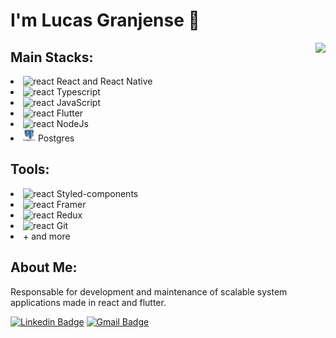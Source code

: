 

<h1 align="leaft"> I'm Lucas Granjense 👋</h2><img align="right"src="https://i.pinimg.com/originals/ca/f7/95/caf7956e99ae518a2c70ec8d7d110089.gif"/>

<h2 align="leaft"> Main Stacks: </h2>
   <li>
        <img
          src="https://upload.wikimedia.org/wikipedia/commons/thumb/a/a7/React-icon.svg/512px-React-icon.svg.png"
          alt="react"
          width="22"
          height="22"
        />
        React and React Native
      </li>
     <li>
        <img
          src="https://upload.wikimedia.org/wikipedia/commons/4/4c/Typescript_logo_2020.svg"
          alt="react"
          width="20"
          height="20"
        />
        Typescript
      </li>
        <li>
        <img
          src="https://cdn.iconscout.com/icon/free/png-256/javascript-2752148-2284965.png"
          alt="react"
          width="20"
          height="20"
        />
        JavaScript
      </li>
              <li>
        <img
          src="https://user-images.githubusercontent.com/51419598/152648731-567997ec-ac1c-4a9c-a816-a1fb1882abbe.png"
          alt="react"
          width="20"
          height="20"
        />
        Flutter
      </li>
    <li>
        <img
          src="https://cdn.icon-icons.com/icons2/2415/PNG/512/nodejs_plain_logo_icon_146409.png"
          alt="react"
          width="20"
          height="20"
        />
        NodeJs
      </li>
    <li>
        <img
          src="https://raw.githubusercontent.com/devicons/devicon/master/icons/postgresql/postgresql-original-wordmark.svg"
          alt="react"
          width="20"
          height="20"
        />
        Postgres
      </li>



<h2 align="leaft">Tools:</h3>
   <li>
        <img
          src="https://miro.medium.com/max/960/1*Iohnw2aOQ5EBghVoqKA7VA.png"
          alt="react"
          width="22"
          height="22"
        />
        Styled-components
      </li>
      <li>
     <img
          src="https://user-images.githubusercontent.com/38039349/60953119-d3c6f300-a2fc-11e9-9596-4978e5d52180.png"
          alt="react"
          width="22"
          height="22"
        />
        Framer
      </li>
       <li>
        <img
          src="https://d33wubrfki0l68.cloudfront.net/0834d0215db51e91525a25acf97433051f280f2f/c30f5/img/redux.svg"
          alt="react"
          width="22"
          height="22"
        />
        Redux
      </li>
         <li>
        <img
          src="https://git-scm.com/images/logos/downloads/Git-Icon-1788C.png"
          alt="react"
          width="22"
          height="22"
        />
        Git
      </li>
        <li>
        + and more
      </li>
 <h2>About Me:</h2>
Responsable for development and maintenance of scalable system applications made in react and flutter.

[![Linkedin Badge](https://img.shields.io/badge/-Lucas%20Granjense-ff6600?style=flatsquare&logo=Linkedin&logoColor=white&link=https://www.linkedin.com/in/lucas-granjense-5869811b8/)](https://www.linkedin.com/in/lucas-granjense-5869811b8/) [![Gmail Badge](https://img.shields.io/badge/-23.lucasdoliveira@gmail.com-ff6600?style=flat-square&logo=Gmail&logoColor=white&link=mailto:lorison.gilles@gmail.com)](mailto:https://img.shields.io/badge/-23.lucasdoliveira@gmail.com-c14438?style=flat-square&logo=Gmail&logoColor=white&link=mailto:lorison.gilles@gmail.com)
    
